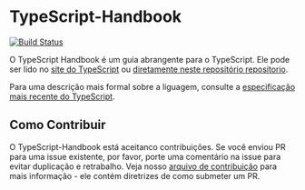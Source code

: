 # TypeScript-Handbook

[![Build Status](https://travis-ci.org/Microsoft/TypeScript-Handbook.svg)](https://travis-ci.org/Microsoft/TypeScript-Handbook)

O TypeScript Handbook é um guia abrangente para o TypeScript.
Ele pode ser lido no [site do TypeScript](https://www.typescriptlang.org/docs/home.html) ou [diretamente neste repositório repositorio](./pages/Basic%20Types.md).

Para uma descrição mais formal sobre a liguagem, consulte a [especificação mais recente do TypeScript](https://github.com/Microsoft/TypeScript/blob/master/doc/spec.md).


## Como Contribuir

O TypeScript-Handbook está aceitanco contribuições. Se você enviou PR para uma issue existente, por favor, porte uma comentário na issue para evitar duplicação e retrabalho. Veja nosso [arquivo de contribuição](/CONTRIBUTING.md) para mais informação - ele contém diretrizes de como submeter um PR.
